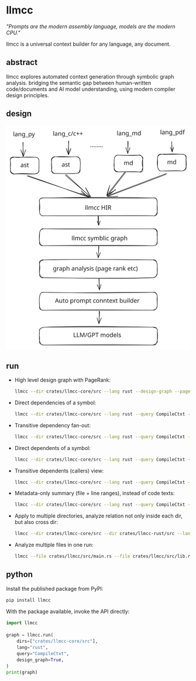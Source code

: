# llmcc

*"Prompts are the modern assembly language, models are the modern CPU."*

llmcc is a universal context builder for any language, any document.

## abstract

llmcc explores automated context generation through symbolic graph analysis. bridging the semantic gap between human-written code/documents and AI model understanding, using modern compiler design principles.

## design

![design](doc/design.svg)

## run

- High level design graph with PageRank:

	```bash
	llmcc --dir crates/llmcc-core/src --lang rust --design-graph --pagerank --top-k 100
	```

- Direct dependencies of a symbol:

	```bash
	llmcc --dir crates/llmcc-core/src --lang rust --query CompileCtxt --depends
	```

- Transitive dependency fan-out:

	```bash
	llmcc --dir crates/llmcc-core/src --lang rust --query CompileCtxt --depends --recursive
	```

- Direct dependents of a symbol:

	```bash
	llmcc --dir crates/llmcc-core/src --lang rust --query CompileCtxt --dependents
	```

- Transitive dependents (callers) view:

	```bash
	llmcc --dir crates/llmcc-core/src --lang rust --query CompileCtxt --dependents --recursive
	```

- Metadata-only summary (file + line ranges), instead of code texts:

	```bash
	llmcc --dir crates/llmcc-core/src --lang rust --query CompileCtxt --depends --summary
	```

- Apply to multiple directories, analyze relation not only inside each dir, but also cross dir:

	```bash
	llmcc --dir crates/llmcc-core/src --dir crates/llmcc-rust/src --lang rust --design-graph --pagerank --top-k 25
	```

- Analyze multiple files in one run:

	```bash
	llmcc --file crates/llmcc/src/main.rs --file crates/llmcc/src/lib.rs --lang rust --query run_main
	```

## python

Install the published package from PyPI:

```bash
pip install llmcc
```

With the package available, invoke the API directly:

```python
import llmcc

graph = llmcc.run(
	dirs=["crates/llmcc-core/src"],
	lang="rust",
	query="CompileCtxt",
	design_graph=True,
)
print(graph)
```
